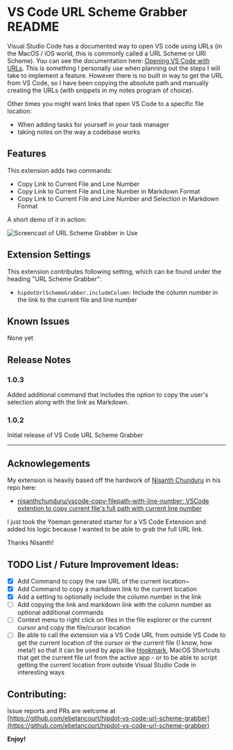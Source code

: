 # VS Code URL Scheme Grabber README

Visual Studio Code has a documented way to open VS code using URLs (in the MacOS / iOS world, this is commonly called a URL Scheme or URI Scheme). You can see the documentation here: [Opening VS Code with URLs](https://code.visualstudio.com/docs/editor/command-line#_opening-vs-code-with-urls). This is something I personally use when planning out the steps I will take to implement a feature. However there is no built in way to get the URL from VS Code, so I have been copying the absolute path and manually creating the URLs (with snippets in my notes program of choice).

Other times you might want links that open VS Code to a specific file location:
- When adding tasks for yourself in your task manager
- taking notes on the way a codebase works

## Features

This extension adds two commands:

* Copy Link to Current File and Line Number
* Copy Link to Current File and Line Number in Markdown Format
* Copy Link to Current File and Line Number and Selection in Markdown Format


A short demo of it in action:

![Screencast of URL Scheme Grabber in Use](https://github.com/ebetancourt/hipdot-vs-code-url-scheme-grabber/raw/main/images/screencast.gif)

## Extension Settings

This extension contributes following setting, which can be found under the heading "URL Scheme Grabber":

* `hipdotUrlSchemeGrabber.includeColumn`: Include the column number in the link to the current file and line number

## Known Issues

None yet

## Release Notes

### 1.0.3

Added additional command that includes the option to copy the user's selection along with the link as Markdown.

### 1.0.2

Initial release of VS Code URL Scheme Grabber

---

## Acknowlegements

My extension is heavily based off the hardwork of [Nisanth Chunduru](https://github.com/nisanthchunduru) in his repo here:

- [nisanthchunduru/vscode-copy-filepath-with-line-number: VSCode extention to copy current file's full path with current line number](https://github.com/nisanthchunduru/vscode-copy-filepath-with-line-number)

I just took the Yoeman generated starter for a VS Code Extension and added his logic because I wanted to be able to grab the full URL link.

Thanks Nisanth!

## TODO List / Future Improvement Ideas:

- [x] Add Command to copy the raw URL of the current location~
- [x] Add Command to copy a markdown link to the current location
- [x] Add a setting to optionally include the column number in the link
- [ ] Add copying the link and markdown link with the column number as optional additional commands
- [ ] Context menu to right click on files in the file explorer or the current cursor and copy the file/cursor location
- [ ] Be able to call the extension via a VS Code URL from outside VS Code to get the current location of the cursor or the current file (I know, how meta!) so that it can be used by apps like [Hookmark](https://hookproductivity.com/), MacOS Shortcuts that get the current file url from the active app - or to be able to script getting the current location from outside Visual Studio Code in interesting ways

## Contributing:

Issue reports and PRs are welcome at [https://github.com/ebetancourt/hipdot-vs-code-url-scheme-grabber](https://github.com/ebetancourt/hipdot-vs-code-url-scheme-grabber)


**Enjoy!**
